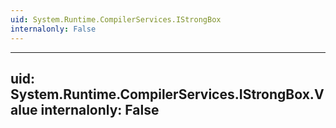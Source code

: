 ```yaml
---
uid: System.Runtime.CompilerServices.IStrongBox
internalonly: False
---
```


---
uid: System.Runtime.CompilerServices.IStrongBox.Value
internalonly: False
---
